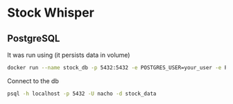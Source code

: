 # Stock Whisper

## PostgreSQL

It was run using (it persists data in volume)

```bash
docker run --name stock_db -p 5432:5432 -e POSTGRES_USER=your_user -e POSTGRES_PASSWORD=your_password -e POSTGRES_DB=stock_data -v pgdata:/var/lib/postgresql/data -d postgres:latest
```

Connect to the db

```bash
psql -h localhost -p 5432 -U nacho -d stock_data
```
